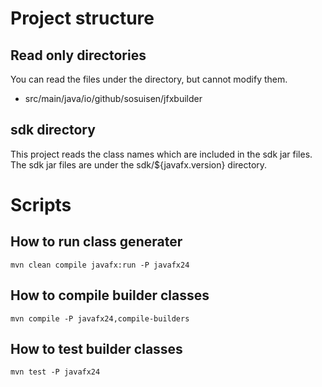 # Project structure

## Read only directories
You can read the files under the directory, but cannot modify them.
- src/main/java/io/github/sosuisen/jfxbuilder

## sdk directory
This project reads the class names which are included in the sdk jar files.
The sdk jar files are under the sdk/${javafx.version} directory.

# Scripts

## How to run class generater
`mvn clean compile javafx:run -P javafx24`

## How to compile builder classes
`mvn compile -P javafx24,compile-builders`

## How to test builder classes
`mvn test -P javafx24`

